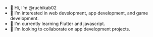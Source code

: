 - 👋 Hi, I’m @ruchikab02
- 👀 I’m interested in web development, app development, and game development.
- 🌱 I’m currently learning Flutter and javascript.
- 💞️ I’m looking to collaborate on app development projects.

<!---
ruchikab02/ruchikab02 is a ✨ special ✨ repository because its `README.md` (this file) appears on your GitHub profile.
You can click the Preview link to take a look at your changes.
--->
